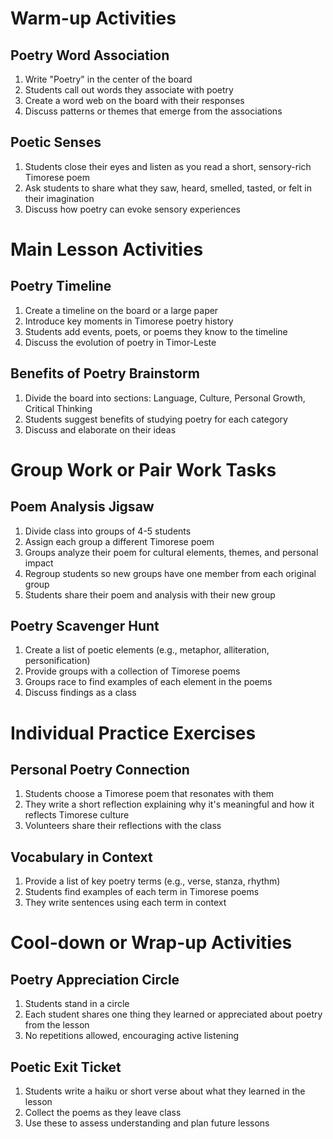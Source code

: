 # Warm-up Activities

## Poetry Word Association
1. Write "Poetry" in the center of the board
2. Students call out words they associate with poetry
3. Create a word web on the board with their responses
4. Discuss patterns or themes that emerge from the associations

## Poetic Senses
1. Students close their eyes and listen as you read a short, sensory-rich Timorese poem
2. Ask students to share what they saw, heard, smelled, tasted, or felt in their imagination
3. Discuss how poetry can evoke sensory experiences

# Main Lesson Activities

## Poetry Timeline
1. Create a timeline on the board or a large paper
2. Introduce key moments in Timorese poetry history
3. Students add events, poets, or poems they know to the timeline
4. Discuss the evolution of poetry in Timor-Leste

## Benefits of Poetry Brainstorm
1. Divide the board into sections: Language, Culture, Personal Growth, Critical Thinking
2. Students suggest benefits of studying poetry for each category
3. Discuss and elaborate on their ideas

# Group Work or Pair Work Tasks

## Poem Analysis Jigsaw
1. Divide class into groups of 4-5 students
2. Assign each group a different Timorese poem
3. Groups analyze their poem for cultural elements, themes, and personal impact
4. Regroup students so new groups have one member from each original group
5. Students share their poem and analysis with their new group

## Poetry Scavenger Hunt
1. Create a list of poetic elements (e.g., metaphor, alliteration, personification)
2. Provide groups with a collection of Timorese poems
3. Groups race to find examples of each element in the poems
4. Discuss findings as a class

# Individual Practice Exercises

## Personal Poetry Connection
1. Students choose a Timorese poem that resonates with them
2. They write a short reflection explaining why it's meaningful and how it reflects Timorese culture
3. Volunteers share their reflections with the class

## Vocabulary in Context
1. Provide a list of key poetry terms (e.g., verse, stanza, rhythm)
2. Students find examples of each term in Timorese poems
3. They write sentences using each term in context

# Cool-down or Wrap-up Activities

## Poetry Appreciation Circle
1. Students stand in a circle
2. Each student shares one thing they learned or appreciated about poetry from the lesson
3. No repetitions allowed, encouraging active listening

## Poetic Exit Ticket
1. Students write a haiku or short verse about what they learned in the lesson
2. Collect the poems as they leave class
3. Use these to assess understanding and plan future lessons